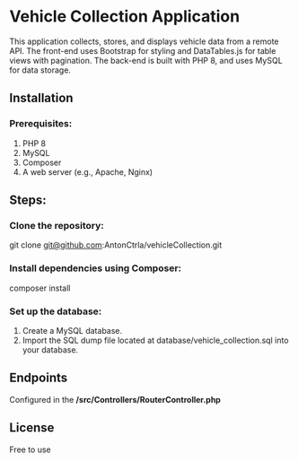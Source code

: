 # Vehicle Collection Application

This application collects, stores, and displays vehicle data from a remote API. 
The front-end uses Bootstrap for styling and DataTables.js for table views with pagination. 
The back-end is built with PHP 8, and uses MySQL for data storage.

## Installation

### Prerequisites:
1. PHP 8
2. MySQL
3. Composer
4. A web server (e.g., Apache, Nginx)

## Steps:

### Clone the repository:
git clone git@github.com:AntonCtrla/vehicleCollection.git

### Install dependencies using Composer:
composer install

### Set up the database:
1. Create a MySQL database.
2. Import the SQL dump file located at database/vehicle_collection.sql into your database.

## Endpoints

Configured in the **/src/Controllers/RouterController.php**

## License

Free to use